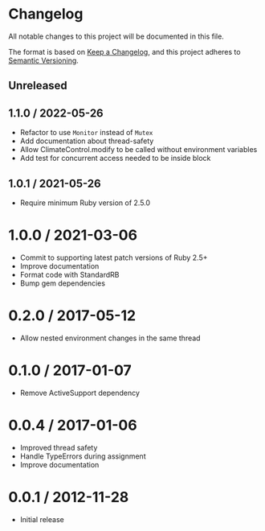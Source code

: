 # Changelog

All notable changes to this project will be documented in this file.

The format is based on [Keep a Changelog](https://keepachangelog.com/en/1.0.0/),
and this project adheres to [Semantic Versioning](https://semver.org/spec/v2.0.0.html).

## Unreleased

## 1.1.0 / 2022-05-26

- Refactor to use `Monitor` instead of `Mutex`
- Add documentation about thread-safety
- Allow ClimateControl.modify to be called without environment variables
- Add test for concurrent access needed to be inside block

## 1.0.1 / 2021-05-26

- Require minimum Ruby version of 2.5.0

# 1.0.0 / 2021-03-06

- Commit to supporting latest patch versions of Ruby 2.5+
- Improve documentation
- Format code with StandardRB
- Bump gem dependencies

# 0.2.0 / 2017-05-12

- Allow nested environment changes in the same thread

# 0.1.0 / 2017-01-07

- Remove ActiveSupport dependency

# 0.0.4 / 2017-01-06

- Improved thread safety
- Handle TypeErrors during assignment
- Improve documentation

# 0.0.1 / 2012-11-28

- Initial release
